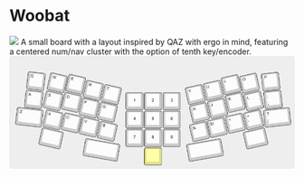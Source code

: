 # Woobat

<img src="https://assets.pokemon.com/assets/cms2/img/pokedex/full/527.png">
A small board with a layout inspired by QAZ with ergo in mind, featuring a centered num/nav cluster with the option of tenth key/encoder. 

<center>
  <img src="https://raw.githubusercontent.com/lurkcobain/Woobat/master/woobat.png">
</center>
